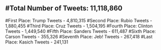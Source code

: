 #Total Number of Tweets: 11,118,860 
---
#First Place: Trump Tweets - 4,810,315
#Second Place: Rubio Tweets - 1,880,455
#Third Place: Cruz Tweets - 1,504,195
#Fourth Place: Clinton Tweets - 1,449,540
#Fifth Place: Sanders Tweets - 611,487
#Sixth Place: Carson Tweets - 355,326
#Seventh Place: Jeb! Tweets - 267,418
#Last Place: Kasich Tweets - 241,131

